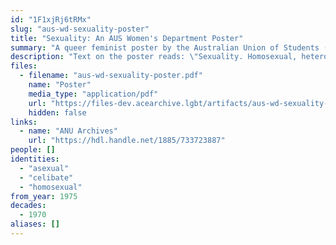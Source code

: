 ```yaml
---
id: "1F1xjRj6tRMx"
slug: "aus-wd-sexuality-poster"
title: "Sexuality: An AUS Women's Department Poster"
summary: "A queer feminist poster by the Australian Union of Students (AUS) Women's Department. References both asexuality and celibacy."
description: "Text on the poster reads: \"Sexuality. Homosexual, heterosexual, asexual, celibate, being in touch with our bodies. We demand the freedom to enjoy non-exploitative relationships. An AUS Women's Department poster.\" The poster is not dated but was likely published around the same time as the 1975 AUS Women's Department pamphlet titled \"Sexuality\"."
files:
  - filename: "aus-wd-sexuality-poster.pdf"
    name: "Poster"
    media_type: "application/pdf"
    url: "https://files-dev.acearchive.lgbt/artifacts/aus-wd-sexuality-poster/aus-wd-sexuality-poster.pdf"
    hidden: false
links:
  - name: "ANU Archives"
    url: "https://hdl.handle.net/1885/733723887"
people: []
identities:
  - "asexual"
  - "celibate"
  - "homosexual"
from_year: 1975
decades:
  - 1970
aliases: []
---
```


